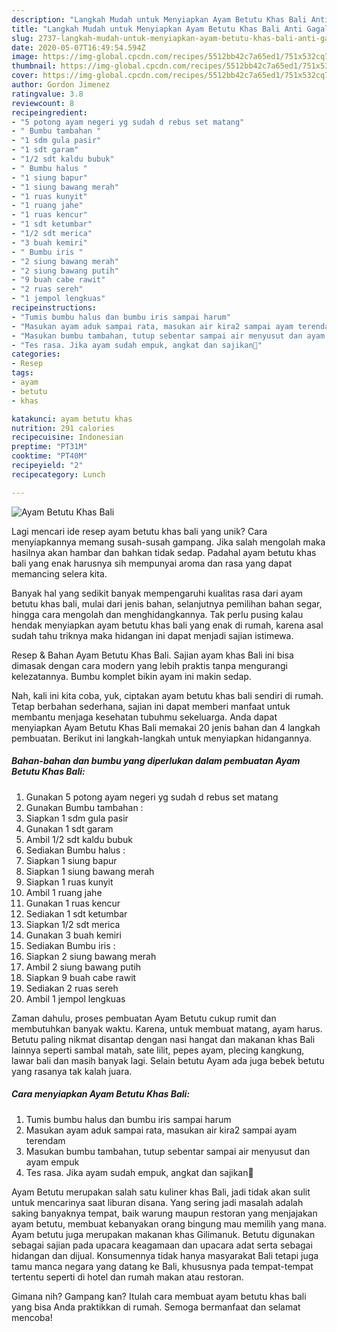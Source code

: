 ```yaml
---
description: "Langkah Mudah untuk Menyiapkan Ayam Betutu Khas Bali Anti Gagal"
title: "Langkah Mudah untuk Menyiapkan Ayam Betutu Khas Bali Anti Gagal"
slug: 2737-langkah-mudah-untuk-menyiapkan-ayam-betutu-khas-bali-anti-gagal
date: 2020-05-07T16:49:54.594Z
image: https://img-global.cpcdn.com/recipes/5512bb42c7a65ed1/751x532cq70/ayam-betutu-khas-bali-foto-resep-utama.jpg
thumbnail: https://img-global.cpcdn.com/recipes/5512bb42c7a65ed1/751x532cq70/ayam-betutu-khas-bali-foto-resep-utama.jpg
cover: https://img-global.cpcdn.com/recipes/5512bb42c7a65ed1/751x532cq70/ayam-betutu-khas-bali-foto-resep-utama.jpg
author: Gordon Jimenez
ratingvalue: 3.8
reviewcount: 8
recipeingredient:
- "5 potong ayam negeri yg sudah d rebus set matang"
- " Bumbu tambahan "
- "1 sdm gula pasir"
- "1 sdt garam"
- "1/2 sdt kaldu bubuk"
- " Bumbu halus "
- "1 siung bapur"
- "1 siung bawang merah"
- "1 ruas kunyit"
- "1 ruang jahe"
- "1 ruas kencur"
- "1 sdt ketumbar"
- "1/2 sdt merica"
- "3 buah kemiri"
- " Bumbu iris "
- "2 siung bawang merah"
- "2 siung bawang putih"
- "9 buah cabe rawit"
- "2 ruas sereh"
- "1 jempol lengkuas"
recipeinstructions:
- "Tumis bumbu halus dan bumbu iris sampai harum"
- "Masukan ayam aduk sampai rata, masukan air kira2 sampai ayam terendam"
- "Masukan bumbu tambahan, tutup sebentar sampai air menyusut dan ayam empuk"
- "Tes rasa. Jika ayam sudah empuk, angkat dan sajikan🥰"
categories:
- Resep
tags:
- ayam
- betutu
- khas

katakunci: ayam betutu khas 
nutrition: 291 calories
recipecuisine: Indonesian
preptime: "PT31M"
cooktime: "PT40M"
recipeyield: "2"
recipecategory: Lunch

---
```



![Ayam Betutu Khas Bali](https://img-global.cpcdn.com/recipes/5512bb42c7a65ed1/751x532cq70/ayam-betutu-khas-bali-foto-resep-utama.jpg)

Lagi mencari ide resep ayam betutu khas bali yang unik? Cara menyiapkannya memang susah-susah gampang. Jika salah mengolah maka hasilnya akan hambar dan bahkan tidak sedap. Padahal ayam betutu khas bali yang enak harusnya sih mempunyai aroma dan rasa yang dapat memancing selera kita.

Banyak hal yang sedikit banyak mempengaruhi kualitas rasa dari ayam betutu khas bali, mulai dari jenis bahan, selanjutnya pemilihan bahan segar, hingga cara mengolah dan menghidangkannya. Tak perlu pusing kalau hendak menyiapkan ayam betutu khas bali yang enak di rumah, karena asal sudah tahu triknya maka hidangan ini dapat menjadi sajian istimewa.

Resep &amp; Bahan Ayam Betutu Khas Bali. Sajian ayam khas Bali ini bisa dimasak dengan cara modern yang lebih praktis tanpa mengurangi kelezatannya. Bumbu komplet bikin ayam ini makin sedap.


Nah, kali ini kita coba, yuk, ciptakan ayam betutu khas bali sendiri di rumah. Tetap berbahan sederhana, sajian ini dapat memberi manfaat untuk membantu menjaga kesehatan tubuhmu sekeluarga. Anda dapat menyiapkan Ayam Betutu Khas Bali memakai 20 jenis bahan dan 4 langkah pembuatan. Berikut ini langkah-langkah untuk menyiapkan hidangannya.

<!--inarticleads1-->

##### Bahan-bahan dan bumbu yang diperlukan dalam pembuatan Ayam Betutu Khas Bali:

1. Gunakan 5 potong ayam negeri yg sudah d rebus set matang
1. Gunakan  Bumbu tambahan :
1. Siapkan 1 sdm gula pasir
1. Gunakan 1 sdt garam
1. Ambil 1/2 sdt kaldu bubuk
1. Sediakan  Bumbu halus :
1. Siapkan 1 siung bapur
1. Siapkan 1 siung bawang merah
1. Siapkan 1 ruas kunyit
1. Ambil 1 ruang jahe
1. Gunakan 1 ruas kencur
1. Sediakan 1 sdt ketumbar
1. Siapkan 1/2 sdt merica
1. Gunakan 3 buah kemiri
1. Sediakan  Bumbu iris :
1. Siapkan 2 siung bawang merah
1. Ambil 2 siung bawang putih
1. Siapkan 9 buah cabe rawit
1. Sediakan 2 ruas sereh
1. Ambil 1 jempol lengkuas


Zaman dahulu, proses pembuatan Ayam Betutu cukup rumit dan membutuhkan banyak waktu. Karena, untuk membuat matang, ayam harus. Betutu paling nikmat disantap dengan nasi hangat dan makanan khas Bali lainnya seperti sambal matah, sate lilit, pepes ayam, plecing kangkung, lawar bali dan masih banyak lagi. Selain betutu Ayam ada juga bebek betutu yang rasanya tak kalah juara. 

<!--inarticleads2-->

##### Cara menyiapkan Ayam Betutu Khas Bali:

1. Tumis bumbu halus dan bumbu iris sampai harum
1. Masukan ayam aduk sampai rata, masukan air kira2 sampai ayam terendam
1. Masukan bumbu tambahan, tutup sebentar sampai air menyusut dan ayam empuk
1. Tes rasa. Jika ayam sudah empuk, angkat dan sajikan🥰


Ayam Betutu merupakan salah satu kuliner khas Bali, jadi tidak akan sulit untuk mencarinya saat liburan disana. Yang sering jadi masalah adalah saking banyaknya tempat, baik warung maupun restoran yang menjajakan ayam betutu, membuat kebanyakan orang bingung mau memilih yang mana. Ayam betutu juga merupakan makanan khas Gilimanuk. Betutu digunakan sebagai sajian pada upacara keagamaan dan upacara adat serta sebagai hidangan dan dijual. Konsumennya tidak hanya masyarakat Bali tetapi juga tamu manca negara yang datang ke Bali, khususnya pada tempat-tempat tertentu seperti di hotel dan rumah makan atau restoran. 

Gimana nih? Gampang kan? Itulah cara membuat ayam betutu khas bali yang bisa Anda praktikkan di rumah. Semoga bermanfaat dan selamat mencoba!
